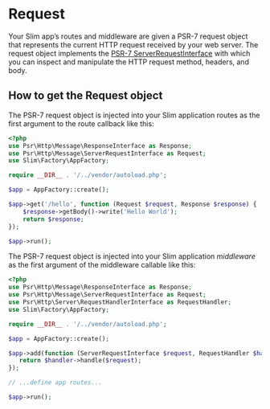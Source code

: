 # Request

Your Slim app’s routes and middleware are given a PSR-7 request object that represents the current HTTP request received by your web server. The request object implements the [PSR-7 ServerRequestInterface](https://www.php-fig.org/psr/psr-7/#321-psrhttpmessageserverrequestinterface) with which you can inspect and manipulate the HTTP request method, headers, and body.

## How to get the Request object

The PSR-7 request object is injected into your Slim application routes as the first argument to the route callback like this:

```php
<?php
use Psr\Http\Message\ResponseInterface as Response;
use Psr\Http\Message\ServerRequestInterface as Request;
use Slim\Factory\AppFactory;

require __DIR__ . '/../vendor/autoload.php';

$app = AppFactory::create();

$app->get('/hello', function (Request $request, Response $response) {
    $response->getBody()->write('Hello World');
    return $response;
});

$app->run();
```

The PSR-7 request object is injected into your Slim application *middleware* as the first argument of the middleware callable like this:

```php
<?php
use Psr\Http\Message\ResponseInterface as Response;
use Psr\Http\Message\ServerRequestInterface as Request;
use Psr\Http\Server\RequestHandlerInterface as RequestHandler;
use Slim\Factory\AppFactory;

require __DIR__ . '/../vendor/autoload.php';

$app = AppFactory::create();

$app->add(function (ServerRequestInterface $request, RequestHandler $handler) {
   return $handler->handle($request);
});

// ...define app routes...

$app->run();
```



